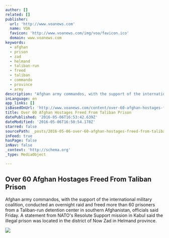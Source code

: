 ```yaml
---
author: []
related: []
publisher:
  url: 'http://www.voanews.com'
  name: VOA
  favicon: 'http://www.voanews.com/img/voa/favicon.ico'
  domain: www.voanews.com
keywords:
  - afghan
  - prison
  - zad
  - helmand
  - taliban-run
  - freed
  - taliban
  - commando
  - province
  - army
description: "Afghan army commandos, with the support of the international military coalition, conducted an overnight raid and freed more than 60 prisoners from a Taliban-run detention center in southern Afghanistan, officials said Friday. A statement from NATO's Resolute Support mission in Kabul said the illegal prison was located in the district of Now Zad in Helmand province."
inLanguage: en
app_links: []
isBasedOnUrl: 'http://www.voanews.com/content/over-60-afghan-hostages-freed-from-taliban-prison/3318239.html'
title: Over 60 Afghan Hostages Freed From Taliban Prison
datePublished: '2016-05-06T16:53:42.639Z'
dateModified: '2016-05-06T16:50:54.178Z'
starred: false
sourcePath: _posts/2016-05-06-over-60-afghan-hostages-freed-from-taliban-prison.md
inFeed: true
hasPage: false
inNav: false
_context: 'http://schema.org'
_type: MediaObject

---
```

<article style=""><h1>Over 60 Afghan Hostages Freed From Taliban Prison</h1><p>Afghan army commandos, with the support of the international military coalition, conducted an overnight raid and freed more than 60 prisoners from a Taliban-run detention center in southern Afghanistan, officials said Friday. A statement from NATO's Resolute Support mission in Kabul said the illegal prison was located in the district of Now Zad in Helmand province.</p><img src="http://gdb.voanews.com/219DAFA8-E68C-45B0-BCA2-1D63CD717E90_mw1024_mh1024_s.png" /></article>